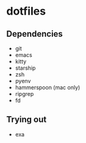 # dotfiles

## Dependencies
- git
- emacs
- kitty
- starship
- zsh
- pyenv
- hammerspoon (mac only)
- ripgrep
- fd

## Trying out
- exa
